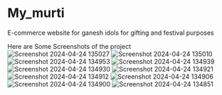 # My_murti
E-commerce website for ganesh idols for gifting and festival purposes

Here are Some Screenshots of the project
![Screenshot 2024-04-24 135027](https://github.com/Abhii1506/My_murti/assets/167638420/900d9493-f1aa-40a7-8408-5f91b268330e)
![Screenshot 2024-04-24 135010](https://github.com/Abhii1506/My_murti/assets/167638420/aaca7217-758e-4468-93f3-d63952575840)
![Screenshot 2024-04-24 134953](https://github.com/Abhii1506/My_murti/assets/167638420/6e2ac192-9778-4055-8e6b-15f3608b34cc)
![Screenshot 2024-04-24 134939](https://github.com/Abhii1506/My_murti/assets/167638420/eaed3fc3-91eb-4c04-b6da-86fd07317a76)
![Screenshot 2024-04-24 134930](https://github.com/Abhii1506/My_murti/assets/167638420/fd455951-f48f-4235-9adc-512726d05264)
![Screenshot 2024-04-24 134921](https://github.com/Abhii1506/My_murti/assets/167638420/786462fb-a3ee-46f3-a3a2-336ee071b779)
![Screenshot 2024-04-24 134912](https://github.com/Abhii1506/My_murti/assets/167638420/481fa973-0949-4f24-9c10-2d787b398665)
![Screenshot 2024-04-24 134906](https://github.com/Abhii1506/My_murti/assets/167638420/c7b3922c-9920-4992-b603-93ee10654a2c)
![Screenshot 2024-04-24 134900](https://github.com/Abhii1506/My_murti/assets/167638420/c1420699-6be7-4c35-b7d1-df52555e7562)
![Screenshot 2024-04-24 134851](https://github.com/Abhii1506/My_murti/assets/167638420/b83dfa96-8b5b-4510-930d-96237060e6e3)

